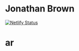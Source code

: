 # Jonathan Brown 

[![Netlify Status](https://api.netlify.com/api/v1/badges/7ed759f5-3108-487b-932e-fe656b207f13/deploy-status)](https://app.netlify.com/sites/gracious-morse-ca5bd9/deploys)
# ar
